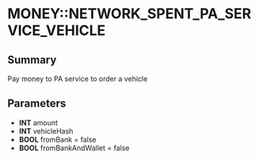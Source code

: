 # MONEY::NETWORK_SPENT_PA_SERVICE_VEHICLE

## Summary
Pay money to PA service to order a vehicle

## Parameters
* **INT** amount
* **INT** vehicleHash
* **BOOL** fromBank = false
* **BOOL** fromBankAndWallet = false